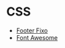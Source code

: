# CSS

- [Footer Fixo](https://github.com/andrenevares/andrenevares/blob/master/css/footer-fixo.md)
- [Font Awesome](https://github.com/andrenevares/andrenevares/blob/master/css/fontAwesome.md)
